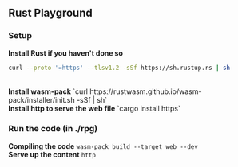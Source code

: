## Rust Playground

### Setup
<b>Install Rust if you haven't done so</b>
<br>
```bash
curl --proto '=https' --tlsv1.2 -sSf https://sh.rustup.rs | sh
```
<br>
<b>Install wasm-pack</b>
`curl https://rustwasm.github.io/wasm-pack/installer/init.sh -sSf | sh`
<br>
<b>Install http to serve the web file</b>
`cargo install https`

### Run the code (in ./rpg)
<b>Compiling the code</b>
`wasm-pack build --target web --dev`
<br>
<b>Serve up the content</b>
`http`
